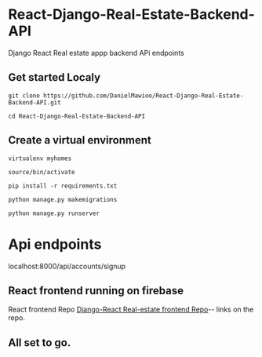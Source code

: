 # React-Django-Real-Estate-Backend-API
Django React Real estate appp backend APi endpoints

## Get started Localy

```
git clone https://github.com/DanielMawioo/React-Django-Real-Estate-Backend-API.git

```
```
cd React-Django-Real-Estate-Backend-API
```

## Create a virtual environment

```
virtualenv myhomes
```
```
source/bin/activate
```

```
pip install -r requirements.txt
```
```
python manage.py makemigrations
```
```
python manage.py runserver
```

# Api endpoints

localhost:8000/api/accounts/signup

## React frontend running on firebase
React frontend Repo [Django-React Real-estate frontend Repo](https://github.com/DanielMawioo/React-django-Real-estate-Frontend.git)-- links on the repo.

## All set to go.

